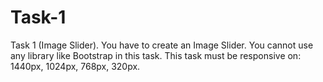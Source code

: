 # Task-1
Task 1 (Image Slider). You have to create an Image Slider. You cannot use any library like Bootstrap in this task. This task must be responsive on: 1440px, 1024px, 768px, 320px.
